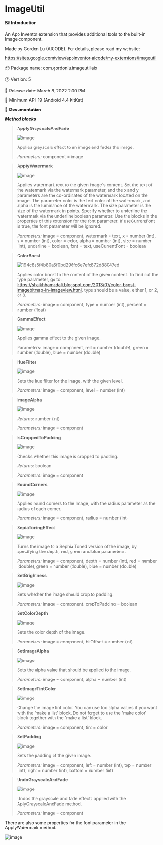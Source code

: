 # ImageUtil

🖼️ **Introduction**

An App Inventor extension that provides additional tools to the built-in Image component.

Made by Gordon Lu (AICODE). For details, please read my website:

https://sites.google.com/view/appinventor-aicode/my-extensions/imageutil

:package: Package name: com.gordonlu.imageutil.aix

:clock1: Version: 5

:date: Release date:  March 8, 2022 2:00 PM

:lollipop: Minimum API: 19 (Android 4.4 KitKat)

:open_book: **Documentation**

***Method blocks***

>
> **ApplyGrayscaleAndFade**
>
> ![image](https://user-images.githubusercontent.com/88015331/157586680-a5446a62-2c98-4f6d-a4d1-32bf412ecf32.png)
>
> Applies grayscale effect to an image and fades the image.
>
>*Parameters:* component = image

>
> **ApplyWatermark**
>
>![image](https://user-images.githubusercontent.com/88015331/157586833-351a96c6-0ff4-45bd-8914-bbd35c2eeb6e.png)
>
>Applies watermark text to the given image's content. Set the text of the watermark via the watermark parameter, and the x and y parameters are the co-ordinates of the watermark located on the image. The parameter color is the text color of the watermark, and alpha is the luminance of the watermark. The size parameter is the size of the watermark in points. Specify whether to underline the watermark via the underline boolean parameter. Use the blocks in the properties of this extension for the font parameter. If useCurrentFont is true, the font parameter will be ignored.
>
>*Parameters:* image = component, watermark = text, x = number (int), y = number (int), color = color, alpha = number (int), size = number (int), underline = boolean, font = text, useCurrentFont = boolean

>**ColorBoost**
>
>![194c8a5f4b80a6f0bd296fc6e7efc872d88047ed](https://user-images.githubusercontent.com/88015331/157586942-825c908c-9c26-4902-816e-166b8ce895b3.png)
>
>Applies color boost to the content of the given content. To find out the type parameter, go to: https://shaikhhamadali.blogspot.com/2013/07/color-boost-imagebitmap-in-imageview.html. type should be a value, either 1, or 2, or 3.
>
>*Parameters:* image = component, type = number (int), percent = number (float)

>**GammaEffect**
>
>![image](https://user-images.githubusercontent.com/88015331/157587094-f5f2af64-cab6-4591-bdae-d1a43997e553.png)
>
>Applies gamma effect to the given image.
>
>Parameters: image = component, red = number (double), green = number (double), blue = number (double)

>
>**HueFilter**
>
>![image](https://user-images.githubusercontent.com/88015331/159150725-1836880a-bdf8-4619-b7fa-17be6a8a2f9d.png)
>
>Sets the hue filter for the image, with the given level.
>
>*Parameters:* image = component, level = number (int)

>**ImageAlpha**
>
>![image](https://user-images.githubusercontent.com/88015331/157587228-7ef7994f-74be-400e-b375-50d46a997865.png)
>
>*Returns:* number (int)
>
>*Parameters:* image = component

>**IsCroppedToPadding**
>
>![image](https://user-images.githubusercontent.com/88015331/157587396-0230a3d3-2a5a-4906-8ef4-ac83f49c77f7.png)
>
>Checks whether this image is cropped to padding.
>
>*Returns:* boolean
>
>*Parameters:* image = component

>**RoundCorners**
>
>![image](https://user-images.githubusercontent.com/88015331/157588122-5f4ba444-fc4e-48c2-ab30-f101878ae8b4.png)
>
>Applies round corners to the Image, with the radius parameter as the radius of each corner.
>
>*Parameters:* image = component, radius = number (int)

>**SepiaToningEffect**
>
>![image](https://user-images.githubusercontent.com/88015331/157588443-dc17d770-ac08-4d90-88f7-a527adde10a0.png)
>
>Turns the image to a Sephia Toned version of the image, by specifying the depth, red, green and blue parameters.
>
>*Parameters:* image = component, depth = number (int), red = number (double), green = number (double), blue = number (double)

>**SetBrightness**
>
>![image](https://user-images.githubusercontent.com/88015331/157588582-b625d470-10dd-4b37-9197-cebc2686582b.png)
>
>Sets whether the image should crop to padding.
>
>*Parameters:* image = component, cropToPadding = boolean

>
>**SetColorDepth**
>
>![image](https://user-images.githubusercontent.com/88015331/159150735-55752ceb-5772-4e2a-923f-ecb66bd0ab8b.png)
>
>Sets the color depth of the image.
>
>*Parameters:* image = component, bitOffset = number (int)

>**SetImageAlpha**
>
>![image](https://user-images.githubusercontent.com/88015331/157588641-405a2329-ba87-4a74-8b64-de345c3dc78a.png)
>
>Sets the alpha value that should be applied to the image.
>
>*Parameters:* image = component, alpha = number (int)

>**SetImageTintColor**
>
>![image](https://user-images.githubusercontent.com/88015331/157588739-b7868b73-e03c-4dbd-9175-78b5a71b9de9.png)
>
>Change the image tint color. You can use too alpha values if you want with the 'make a list' block. Do not forget to use the 'make color' block together with the 'make a list' block.
>
>*Parameters:* image = component, tint = color

>**SetPadding**
>
>![image](https://user-images.githubusercontent.com/88015331/157589009-101470c3-2dca-4db3-b92f-454f5c694d7b.png)
>
>Sets the padding of the given image.
>
>*Parameters:* image = component, left = number (int), top = number (int), right = number (int), bottom = number (int)

>**UndoGrayscaleAndFade**
>
>![image](https://user-images.githubusercontent.com/88015331/157589078-c68e2be1-f5ed-4197-b791-a5cb0d2ff0cf.png)
>
>Undos the grayscale and fade effects applied with the AplyGrayscaleAndFade method.
>
>*Parameters:* image = component

There are also some properties for the font parameter in the ApplyWatermark method.

![image](https://user-images.githubusercontent.com/88015331/157589125-b5d17acd-f372-46f5-923d-9ba6b0f85df7.png)
